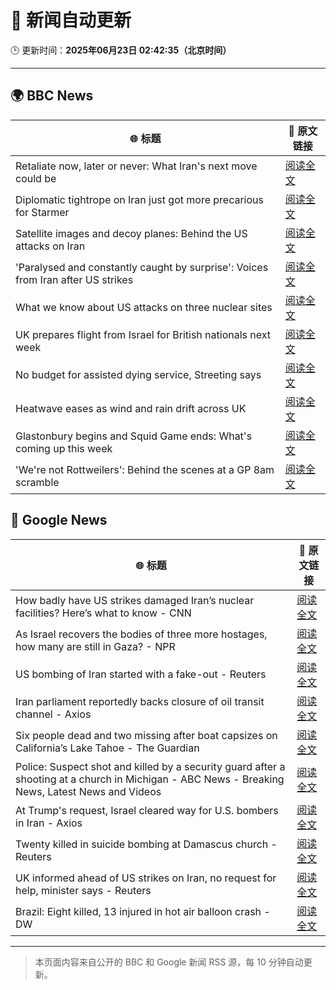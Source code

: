 # 🧠 新闻自动更新

🕒 更新时间：**2025年06月23日 02:42:35（北京时间）**

---

## 🌍 BBC News

| 🌐 标题 | 🔗 原文链接 |
|--------|-------------|
| Retaliate now, later or never: What Iran's next move could be | [阅读全文](https://www.bbc.com/news/articles/c80pvg5nmrdo) |
| Diplomatic tightrope on Iran just got more precarious for Starmer | [阅读全文](https://www.bbc.com/news/articles/cqx28yr8gj1o) |
| Satellite images and decoy planes: Behind the US attacks on Iran | [阅读全文](https://www.bbc.com/news/videos/cdezkx5nl1wo) |
| 'Paralysed and constantly caught by surprise': Voices from Iran after US strikes | [阅读全文](https://www.bbc.com/news/articles/cpwq2vnd827o) |
| What we know about US attacks on three nuclear sites | [阅读全文](https://www.bbc.com/news/articles/cvg9r4q99g4o) |
| UK prepares flight from Israel for British nationals next week | [阅读全文](https://www.bbc.com/news/articles/c86gw0j3dzxo) |
| No budget for assisted dying service, Streeting says | [阅读全文](https://www.bbc.com/news/articles/ce8zn66k8rdo) |
| Heatwave eases as wind and rain drift across UK | [阅读全文](https://www.bbc.com/news/articles/crrqw7z0ykko) |
| Glastonbury begins and Squid Game ends: What's coming up this week | [阅读全文](https://www.bbc.com/news/articles/cly39l8w6reo) |
| 'We're not Rottweilers': Behind the scenes at a GP 8am scramble | [阅读全文](https://www.bbc.com/news/articles/c2lzny07jqxo) |

## 📰 Google News

| 🌐 标题 | 🔗 原文链接 |
|--------|-------------|
| How badly have US strikes damaged Iran’s nuclear facilities? Here’s what to know - CNN | [阅读全文](https://news.google.com/rss/articles/CBMihAFBVV95cUxOYWhYUGJYSEVLTG5pcVpOaWtqQU90RTF1bWV6aFFiWkxaR3EwS3BqR3dUbm54QUJwb3hLa1VJRFRTTFBqc2FITmR3Z09sRnZBNFhXNnFfWjFzNmltaVYzemdRMkFHNk9kZ3JUaEx0cU5QLTFyWEdsSEV5c1hZZS1nSXZkS1XSAYoBQVVfeXFMTjU2ektiOHlyNFk1UG1pSWUxSVpuN3FkSE5xLXQ0bHk1NDlBV3AtczNsVXZ1ajJCZE1OWGk2WWdwVVFObm1vOU9RWnlfalpTeU82Ni1zVWdwcjB5YlJqdDFFRnlPUHI4Uml2V1VscV8zRVMxVE9PbElicTk5MDBQNl80RDFNeHFWY0RB?oc=5) |
| As Israel recovers the bodies of three more hostages, how many are still in Gaza? - NPR | [阅读全文](https://news.google.com/rss/articles/CBMiwgFBVV95cUxOZVYtVjZTNF9TSWdRSW5kN3d2LWxjSFlNaEJsQ21IWi1nLV9kb2ttU3lnaVlJVDF5NDNrMVNVQ0RZVWRaRkJpN2JGY0F3ZUFMSkJJQjJCRm40TTY2ZHpNa0kxcVpBQUotaEk3OGxIVmlGQ2xxSUtpNXZUVURZRUVoWm1jRnh5TC1NRE43R0lEZ0dWMFhnRVh6cVNMNmRGMzhobV9FclRNQkk3TWl4OWtDc0ljYVU4cmlCYUpyTnR2cG9sdw?oc=5) |
| US bombing of Iran started with a fake-out - Reuters | [阅读全文](https://news.google.com/rss/articles/CBMiogFBVV95cUxPWDVYVU5IQUFzVnpBRlIzXzdLTzFac2M1QTdzeTZ0ZHhkelFKejdUVHVScEJsSGwtZmdZQmdOUTdyN1dIYURGVUZDWmdFM2R1cHR5MERwTzUzRENNLVQ3bVZzdzh4bGxfeGdaZF9SNUJRZ0k5QnlNNndDTXJaS045THRkdjJKbWRvYnNYOUw5Z2pTZjRFeWpMY1dyMnR0R2NZRlE?oc=5) |
| Iran parliament reportedly backs closure of oil transit channel - Axios | [阅读全文](https://news.google.com/rss/articles/CBMib0FVX3lxTE11NldzRS1CR2dBVFFCdWo4bGxYWTJ6WGliUGQ0NURBNm15ZmczWnI5N3I0Y3FzQUhqcXV4WFE4N0RaNnVNN01yOXFhLUdDa1BWUENPY3c4RXJ3QmFVVXFRZS1mOWRVVzRsZ1JhckNSWQ?oc=5) |
| Six people dead and two missing after boat capsizes on California’s Lake Tahoe - The Guardian | [阅读全文](https://news.google.com/rss/articles/CBMiiwFBVV95cUxOeDBnM3pmYXF2cFdia2hWTmExRXRNRzlzMWRaTmdnTDF2YmFGb0Z3bmpOVTJtT045R3N0OEpFOHZXZWlZUURsZ1hjU0JONWpTanJVbGMxTWpDampERWZlTlVJaEhBSEEzT0MyelVOUllEQy11VXdNUlZPY0hCSDJkUEQxV2FqZU5vOU9r?oc=5) |
| Police: Suspect shot and killed by a security guard after a shooting at a church in Michigan - ABC News - Breaking News, Latest News and Videos | [阅读全文](https://news.google.com/rss/articles/CBMipAFBVV95cUxORUQyYzZUTjZEeWVqazV2eU9iV0VNQ0JLb0VwZWVfaDRSamRndnl2c2pZTHZZWWZnZU1ZOGlsTm9kMnQ0UHkyOWFGb1M1bEJZSUcxNThhVlljZ2k2cEpkLVFQYjBLeTd2UUdoRnpzMHIwZWRJSGkzdTAwMTQ2c0gyYTJsRldQdDBvTmNCTXFycDQtWHJkQW9rWUZTMk42MUVPVUFEeNIBqgFBVV95cUxNWHAxWXhYbXpFSjdKWlBCQU9XVk03Wk53VDE1dGFRQTdCSTVULWwzOVNvVjhzSndOcjFWY0Uzb0NZQ3RXVVB2MXpQc2VvRU85QU1IaWZPbkxzdi1nYTZ5UGJZZktGSV9Sc1hlVDNPM09HcDdzUXZGZmpNOGxJTE4wRXQzWVBtTUVPVmVCVEU1RGE5TTlzSGNJMGRSWlZIdGk3UUJpa3h3cFZmUQ?oc=5) |
| At Trump's request, Israel cleared way for U.S. bombers in Iran - Axios | [阅读全文](https://news.google.com/rss/articles/CBMie0FVX3lxTE1LTmJvc0tPZ0t1NjBVOUN0ZFU1c19uU0c5S082N3daR1cxTnV6UFd2cHJTWE9PeWVWNHVPU2ItRjFvMFltRGZMV2UtdElTdTdhR0VoZ1hVLTJPUmQzYnRTRnltbEdubjRlNlpabTJvMmE0bHhNR2RhV3ZVcw?oc=5) |
| Twenty killed in suicide bombing at Damascus church - Reuters | [阅读全文](https://news.google.com/rss/articles/CBMipAFBVV95cUxOUXhsaXJZN3NOYmZwSG9jWHFZOV9xMDM5RENpVDhBQzBMRDVxdkNFclBQbE1EVmFydDJkWF9NeGQ4WkV5YThYcE9iVHdhclVFaFFPX1ZwNkdEYlo1WWpEOXlvUUExZ3BQOUdwZlRKMTBCT2tOT0ZvUWlxdTkxZzRKMThQbEFsNXluZXlvSkR3RGhtdzNNTlVEeFBlMXlsUDNTNi1sVg?oc=5) |
| UK informed ahead of US strikes on Iran, no request for help, minister says - Reuters | [阅读全文](https://news.google.com/rss/articles/CBMirwFBVV95cUxPT2lDTU9oTVJQaV9lTWpZYmJBdVBBRUl0ckNsc2tHaS1EWWp6MXVzeXdzT2NFUTRRc25ZMUJNWTBIVGNpN1RvOU9EdnRFZ2dLSDd1TW1PQ1c3MjVPbFdxNURycmwzX2k2VWprdk5XSFdfNGYtLU41YXpsdllfZV9rMExETzkxQXY3LU83MG1PSk0xVEpDcDJ5d2xxQktTbm5wN0dZM3Ytb1l4eUE1Q2tn?oc=5) |
| Brazil: Eight killed, 13 injured in hot air balloon crash - DW | [阅读全文](https://news.google.com/rss/articles/CBMikgFBVV95cUxNd2h1WENMdTRXbE1OOC0xUDFCMWE1WHEtTXdrT1d5Wk1YVm9aVVEtZlJ4ek92dUtHNnNmVndFSEZ2dmxNenFCSjlDUURNUUZnN1RaZ1MtOTc2VlNuRWdVMVBYOGJuZ0FVeWxZalJCM3l2UGt3X1p4aGs1b2xGZ1dkU1A2VDN2TW5YdWZHU1hFQUJRQdIBkgFBVV95cUxQVTdrM0hnNE5CNXAyWGNSa3c4YWNvb0FSeGcyREtLVU9Gb2pmZmgyTl9RTkJTczhSaGFWX3pkY0pULVFXYVZYeVdEX3lwOXRRb09iWWxwYXNQQWc2NzlCci1oRXZKYUlpM1Zway1PQW4xdXdZd3U1VS00emhXQUhSa1dxbmFUQVV4VmpuLU55UW9Wdw?oc=5) |

---
> 本页面内容来自公开的 BBC 和 Google 新闻 RSS 源，每 10 分钟自动更新。
